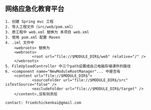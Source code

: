 网络应急化教育平台 
----------------------------------------------------------------------------
	1. 创建 Spring mvc 工程
	2. 导入工程文件（src/web/pom.xml）
	3. 原工程中 web.xml 替换为 本项目 web.xml
	3. 使用 pom.xml 配置 Maven
	4. .iml 文件中 
  		<webroots> 替换为 
		<webroots>
    			<root url="file://$MODULE_DIR$/web" relative="/" />
		</webroots>
	5. FileUploadController 中三个path设置成自己电脑存储课件的路径
	6. <component name="NewModuleRootManager"... 中是否有
		<content url="file://$MODULE_DIR$">
      			<sourceFolder url="file://$MODULE_DIR$/src" isTestSource="false" />
      			<excludeFolder url="file://$MODULE_DIR$/target" />
    	</content>,没有则添加

	contact: friedchickenkai@gmail.com
